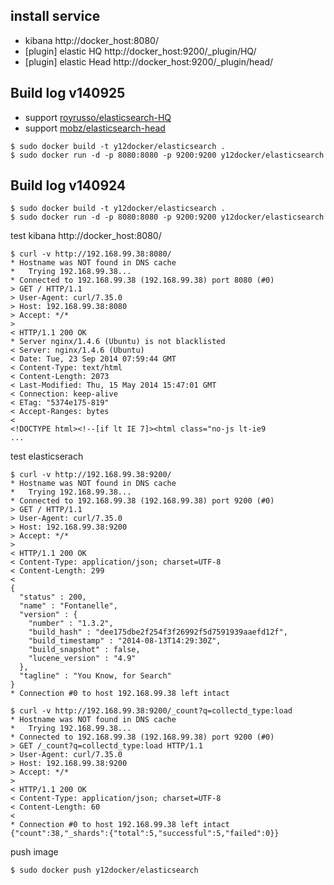 ## install service

* kibana http://docker_host:8080/
* [plugin] elastic HQ http://docker_host:9200/_plugin/HQ/
* [plugin] elastic Head http://docker_host:9200/_plugin/head/




## Build log v140925

* support [royrusso/elasticsearch-HQ](https://github.com/royrusso/elasticsearch-HQ)
* support [mobz/elasticsearch-head](https://github.com/mobz/elasticsearch-head)

```
$ sudo docker build -t y12docker/elasticsearch .
$ sudo docker run -d -p 8080:8080 -p 9200:9200 y12docker/elasticsearch
```

## Build log v140924

```
$ sudo docker build -t y12docker/elasticsearch .
$ sudo docker run -d -p 8080:8080 -p 9200:9200 y12docker/elasticsearch
```
test kibana http://docker_host:8080/

```
$ curl -v http://192.168.99.38:8080/
* Hostname was NOT found in DNS cache
*   Trying 192.168.99.38...
* Connected to 192.168.99.38 (192.168.99.38) port 8080 (#0)
> GET / HTTP/1.1
> User-Agent: curl/7.35.0
> Host: 192.168.99.38:8080
> Accept: */*
>
< HTTP/1.1 200 OK
* Server nginx/1.4.6 (Ubuntu) is not blacklisted
< Server: nginx/1.4.6 (Ubuntu)
< Date: Tue, 23 Sep 2014 07:59:44 GMT
< Content-Type: text/html
< Content-Length: 2073
< Last-Modified: Thu, 15 May 2014 15:47:01 GMT
< Connection: keep-alive
< ETag: "5374e175-819"
< Accept-Ranges: bytes
<
<!DOCTYPE html><!--[if lt IE 7]><html class="no-js lt-ie9 
...
```

test elasticserach 

```
$ curl -v http://192.168.99.38:9200/
* Hostname was NOT found in DNS cache
*   Trying 192.168.99.38...
* Connected to 192.168.99.38 (192.168.99.38) port 9200 (#0)
> GET / HTTP/1.1
> User-Agent: curl/7.35.0
> Host: 192.168.99.38:9200
> Accept: */*
>
< HTTP/1.1 200 OK
< Content-Type: application/json; charset=UTF-8
< Content-Length: 299
<
{
  "status" : 200,
  "name" : "Fontanelle",
  "version" : {
    "number" : "1.3.2",
    "build_hash" : "dee175dbe2f254f3f26992f5d7591939aaefd12f",
    "build_timestamp" : "2014-08-13T14:29:30Z",
    "build_snapshot" : false,
    "lucene_version" : "4.9"
  },
  "tagline" : "You Know, for Search"
}
* Connection #0 to host 192.168.99.38 left intact

$ curl -v http://192.168.99.38:9200/_count?q=collectd_type:load
* Hostname was NOT found in DNS cache
*   Trying 192.168.99.38...
* Connected to 192.168.99.38 (192.168.99.38) port 9200 (#0)
> GET /_count?q=collectd_type:load HTTP/1.1
> User-Agent: curl/7.35.0
> Host: 192.168.99.38:9200
> Accept: */*
>
< HTTP/1.1 200 OK
< Content-Type: application/json; charset=UTF-8
< Content-Length: 60
<
* Connection #0 to host 192.168.99.38 left intact
{"count":38,"_shards":{"total":5,"successful":5,"failed":0}}
```

push image

```
$ sudo docker push y12docker/elasticsearch
```